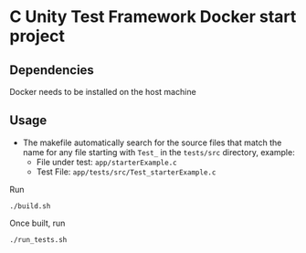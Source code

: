 # C Unity Test Framework Docker start project

## Dependencies
Docker needs to be installed on the host machine

## Usage
- The makefile automatically search for the source files that match the name for any file starting with `Test_` in the `tests/src` directory, example:
  - File under test: `app/starterExample.c`
  - Test File: `app/tests/src/Test_starterExample.c`

Run
```
./build.sh
```
Once built, run
```
./run_tests.sh
```

